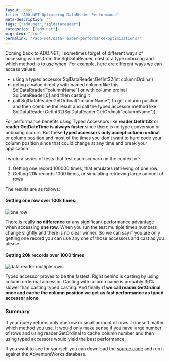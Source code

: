 ```yaml
---
layout: post
title: "ADO.NET Optimizing DataReader Performance"
meta-description: ""
tags: ["ado.net","sqldatareader"]
categories: ["ado.net"]
migrated: "true"
permalink: "/ado-net/data-reader-performance-optimizations/"
---
```

Coming back to ADO.NET, I sometimes forget of different ways of accessing values from the SqlDataReader, cost of a type unboxing and which method is to use when. For example, here are different ways we can access values:

 - using a typed accessor SqlDataReader.GetInt32(int columnOrdinal)
 - geting a value directly with named column like this SqlDataReader["columnName"] or with column ordinal SqlDataReader[0] and then casting it
 - call SqlDataReader.GetOrdinal("columnName") to get column position and then combine the result and call the typed accessor method like SqlDataReader.GetInt32(SqlDataReader.GetOrdinal("columnName")).


For performance benefits using Typed Accessors like **reader.GetInt32** or **reader.GetDateTime** **is always faster** since there is no type conversion or unboxing occurs. But these **typed accessors only accept column ordinal** or column position and most of the times you don't want to hard code your column position since that could change at any time and break your application. 

I wrote a series of tests that test each scenario in the context of:

 1. Getting one record 100000 times, that emulates retrieving of one row.
 2. Getting 20k records 1000 times, or simulating retrieving large amount of rows

The results are as follows: 

#### Getting one row over 100k times:
![one row][1]

There is really **no difference** or any significant performance advantage when accessing **one row**. When you run the test multiple times numbers change slightly and there is no clear winner. So we can say if you are only getting one record you can use any one of those accessors and cast as you please.

#### Getting 20k records over 1000 times
![data reader multiple rows][2]

Typed accessor proves to be the fastest. Right behind is casting by using column orderinal accessor. Casting with column name is probably 30% slower than casting typed casting. And finally **if we call reader.GetOrdinal once and cache the column position we get as fast performance as typed accessor alone**. 

### Summary 
If your query returns only one row or small amount of rows it doesn't matter which method you use. It would only make sense if you have large number of rows and using reader.GetOrdinal to cache column number and then using typed accessors would yield the best performance.

If you want to see for yourself you can download the [source code][3] and run it against the AdventureWorks database.


  [1]: /uploads/2012/12/one-row.png
  [2]: /uploads/2012/12/datareader-multiplerows.png
  [3]: /uploads/2012/12/SqlDataReaderPerformance.zip